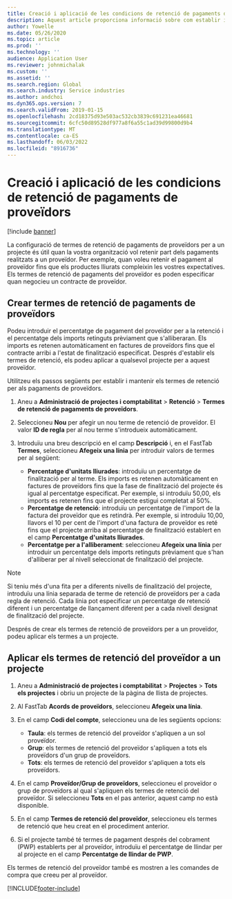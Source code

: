 ```yaml
---
title: Creació i aplicació de les condicions de retenció de pagaments de proveïdors
description: Aquest article proporciona informació sobre com establir i mantenir els termes de retenció de pagaments de proveïdors.
author: Yowelle
ms.date: 05/26/2020
ms.topic: article
ms.prod: ''
ms.technology: ''
audience: Application User
ms.reviewer: johnmichalak
ms.custom: ''
ms.assetid: ''
ms.search.region: Global
ms.search.industry: Service industries
ms.author: andchoi
ms.dyn365.ops.version: 7
ms.search.validFrom: 2019-01-15
ms.openlocfilehash: 2cd18375d93e503ac532cb3839c691231ea46681
ms.sourcegitcommit: 6cfc50d89528df977a8f6a55c1ad39d99800d9b4
ms.translationtype: MT
ms.contentlocale: ca-ES
ms.lasthandoff: 06/03/2022
ms.locfileid: "8916736"
---
```

# <a name="create-and-apply-vendor-payment-retention-terms"></a>Creació i aplicació de les condicions de retenció de pagaments de proveïdors

[!include [banner](../includes/banner.md)] 

La configuració de termes de retenció de pagaments de proveïdors per a un projecte és útil quan la vostra organització vol retenir part dels pagaments realitzats a un proveïdor. Per exemple, quan voleu retenir el pagament al proveïdor fins que els productes lliurats compleixin les vostres expectatives. Els termes de retenció de pagaments del proveïdor es poden especificar quan negocieu un contracte de proveïdor.

## <a name="create-vendor-payment-retention-terms"></a>Crear termes de retenció de pagaments de proveïdors

Podeu introduir el percentatge de pagament del proveïdor per a la retenció i el percentatge dels imports retinguts prèviament que s'alliberaran. Els imports es retenen automàticament en factures de proveïdors fins que el contracte arribi a l'estat de finalització especificat. Després d'establir els termes de retenció, els podeu aplicar a qualsevol projecte per a aquest proveïdor.

Utilitzeu els passos següents per establir i mantenir els termes de retenció per als pagaments de proveïdors. 

1. Aneu a **Administració de projectes i comptabilitat** > **Retenció** > **Termes de retenció de pagaments de proveïdors**.
2. Seleccioneu **Nou** per afegir un nou terme de retenció de proveïdor. El valor **ID de regla** per al nou terme s'introdueix automàticament. 
3. Introduïu una breu descripció en el camp **Descripció** i, en el FastTab **Termes**, seleccioneu **Afegeix una línia** per introduir valors de termes per al següent:

   - **Percentatge d'unitats lliurades**: introduïu un percentatge de finalització per al terme. Els imports es retenen automàticament en factures de proveïdors fins que la fase de finalització del projecte és igual al percentatge especificat. Per exemple, si introduïu 50,00, els imports es retenen fins que el projecte estigui completat al 50%.
   - **Percentatge de retenció**: introduïu un percentatge de l'import de la factura del proveïdor que es retindrà. Per exemple, si introduïu 10,00, llavors el 10 per cent de l'import d'una factura de proveïdor es reté fins que el projecte arriba al percentatge de finalització establert en el camp **Percentatge d'unitats lliurades**.
   - **Percentatge per a l'alliberament**: seleccioneu **Afegeix una línia** per introduir un percentatge dels imports retinguts prèviament que s'han d'alliberar per al nivell seleccionat de finalització del projecte.

> [!NOTE]
> Si teniu més d'una fita per a diferents nivells de finalització del projecte, introduïu una línia separada de terme de retenció de proveïdors per a cada regla de retenció. Cada línia pot especificar un percentatge de retenció diferent i un percentatge de llançament diferent per a cada nivell designat de finalització del projecte.

Després de crear els termes de retenció de proveïdors per a un proveïdor, podeu aplicar els termes a un projecte.

## <a name="apply-vendor-retention-terms-to-a-project"></a>Aplicar els termes de retenció del proveïdor a un projecte

1. Aneu a **Administració de projectes i comptabilitat** > **Projectes** > **Tots els projectes** i obriu un projecte de la pàgina de llista de projectes.
2. Al FastTab **Acords de proveïdors**, seleccioneu **Afegeix una línia**.
3. En el camp **Codi del compte**, seleccioneu una de les següents opcions: 

   - **Taula**: els termes de retenció del proveïdor s'apliquen a un sol proveïdor.
   - **Grup**: els termes de retenció del proveïdor s'apliquen a tots els proveïdors d'un grup de proveïdors.
   - **Tots**: els termes de retenció del proveïdor s'apliquen a tots els proveïdors.

4. En el camp **Proveïdor/Grup de proveïdors**, seleccioneu el proveïdor o grup de proveïdors al qual s'apliquen els termes de retenció del proveïdor. Si seleccioneu **Tots** en el pas anterior, aquest camp no està disponible.
5. En el camp **Termes de retenció del proveïdor**, seleccioneu els termes de retenció que heu creat en el procediment anterior.
6. Si el projecte també té termes de pagament després del cobrament (PWP) establerts per al proveïdor, introduïu el percentatge de llindar per al projecte en el camp **Percentatge de llindar de PWP**.

Els termes de retenció del proveïdor també es mostren a les comandes de compra que creeu per al proveïdor.


[!INCLUDE[footer-include](../includes/footer-banner.md)]